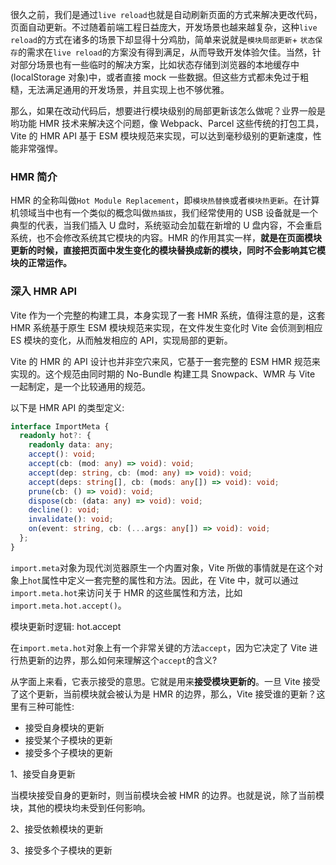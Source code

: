 很久之前，我们是通过`live reload`也就是自动刷新页面的方式来解决更改代码，页面自动更新。不过随着前端工程日益庞大，开发场景也越来越复杂，这种`live reload`的方式在诸多的场景下却显得十分鸡肋，简单来说就是`模块局部更新`+ `状态保存`的需求在`live reload`的方案没有得到满足，从而导致开发体验欠佳。当然，针对部分场景也有一些临时的解决方案，比如状态存储到浏览器的本地缓存中(localStorage 对象)中，或者直接 mock 一些数据。但这些方式都未免过于粗糙，无法满足通用的开发场景，并且实现上也不够优雅。

那么，如果在改动代码后，想要进行模块级别的局部更新该怎么做呢？业界一般是哟功能 HMR 技术来解决这个问题，像 Webpack、Parcel 这些传统的打包工具，Vite 的 HMR API 基于 ESM 模块规范来实现，可以达到毫秒级别的更新速度，性能非常强悍。

### HMR 简介

HMR 的全称叫做`Hot Module Replacement`，即`模块热替换`或者`模块热更新`。在计算机领域当中也有一个类似的概念叫做`热插拔`，我们经常使用的 USB 设备就是一个典型的代表，当我们插入 U 盘时，系统驱动会加载在新增的 U 盘内容，不会重启系统，也不会修改系统其它模块的内容。HMR 的作用其实一样，**就是在页面模块更新的时候，直接把页面中发生变化的模块替换成新的模块，同时不会影响其它模块的正常运作。**

### 深入 HMR API

Vite 作为一个完整的构建工具，本身实现了一套 HMR 系统，值得注意的是，这套 HMR 系统基于原生 ESM 模块规范来实现，在文件发生变化时 Vite 会侦测到相应 ES 模块的变化，从而触发相应的 API，实现局部的更新。

Vite 的 HMR 的 API 设计也并非空穴来风，它基于一套完整的 ESM HMR 规范来实现的。这个规范由同时期的 No-Bundle 构建工具 Snowpack、WMR 与 Vite 一起制定，是一个比较通用的规范。

以下是 HMR API 的类型定义:

```ts
interface ImportMeta {
  readonly hot?: {
    readonly data: any;
    accept(): void;
    accept(cb: (mod: any) => void): void;
    accept(dep: string, cb: (mod: any) => void): void;
    accept(deps: string[], cb: (mods: any[]) => void): void;
    prune(cb: () => void): void;
    dispose(cb: (data: any) => void): void;
    decline(): void;
    invalidate(): void;
    on(event: string, cb: (...args: any[]) => void): void;
  };
}
```

`import.meta`对象为现代浏览器原生一个内置对象，Vite 所做的事情就是在这个对象上`hot`属性中定义一套完整的属性和方法。因此，在 Vite 中，就可以通过`import.meta.hot`来访问关于 HMR 的这些属性和方法，比如`import.meta.hot.accept()`。

模块更新时逻辑: hot.accept

在`import.meta.hot`对象上有一个非常关键的方法`accept`，因为它决定了 Vite 进行热更新的边界，那么如何来理解这个`accept`的含义?

从字面上来看，它表示接受的意思。它就是用来**接受模块更新的**。一旦 Vite 接受了这个更新，当前模块就会被认为是 HMR 的边界，那么，Vite 接受谁的更新？这里有三种可能性:

- 接受自身模块的更新
- 接受某个子模块的更新
- 接受多个子模块的更新

1、接受自身更新

当模块接受自身的更新时，则当前模块会被 HMR 的边界。也就是说，除了当前模块，其他的模块均未受到任何影响。

2、接受依赖模块的更新

3、接受多个子模块的更新

